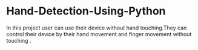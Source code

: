 # Hand-Detection-Using-Python
In this project user can use their device without hand touching.They can control their device by their hand movement and finger movement without touching .
